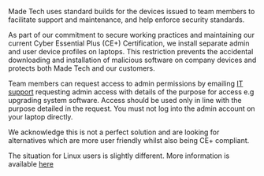 Made Tech uses standard builds for the devices issued to team members to facilitate support and maintenance, and help enforce security standards. 

As part of our commitment to secure working practices and maintaining our current Cyber Essential Plus (CE+) Certification, we install separate admin and user device profiles on laptops. This restriction prevents the accidental downloading and installation of malicious software on company devices and protects both Made Tech and our customers.

Team members can request access to admin permissions by emailing [IT support](mailto:itsupport@madetech.com) requesting admin access with details of the purpose for access e.g upgrading system software. Access should be used only in line with the purpose detailed in the request. You must not log into the admin account on your laptop directly.

We acknowledge this is not a perfect solution and are looking for alternatives which are more user friendly whilst also being CE+ compliant. 

The situation for Linux users is slightly different. More information is available [here](https://github.com/madetech/handbook/blob/main/guides/it/linux_av.md)
 
